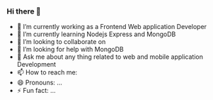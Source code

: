 ### Hi there 👋

<!--
**ahsanahmedkhan/ahsanahmedkhan** is a ✨ _special_ ✨ repository because its `README.md` (this file) appears on your GitHub profile.

Here are some ideas to get you started:
-->
- 🔭 I’m currently working as a Frontend Web application Developer
- 🌱 I’m currently learning Nodejs Express and MongoDB
- 👯 I’m looking to collaborate on 
- 🤔 I’m looking for help with MongoDB  
- 💬 Ask me about any thing related to web and mobile application Development
- 📫 How to reach me: 
- 😄 Pronouns: ...
- ⚡ Fun fact: ...

